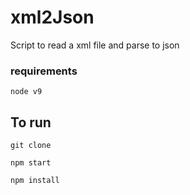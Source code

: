 # xml2Json

Script to read a xml file and parse to json

### requirements
```
node v9
```

## To run
```
git clone

npm start

npm install
```


